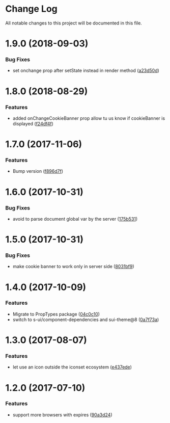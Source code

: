 # Change Log

All notable changes to this project will be documented in this file.

<a name="1.9.0"></a>
# 1.9.0 (2018-09-03)


### Bug Fixes

* set onchange prop after setState instead in render method ([a23d50d](https://github.com/SUI-Components/sui-components/commit/a23d50d))



<a name="1.8.0"></a>
# 1.8.0 (2018-08-29)


### Features

* added onChangeCookieBanner prop allow tu us know if cookieBanner is displayed ([f24df4f](https://github.com/SUI-Components/sui-components/commit/f24df4f))



<a name="1.7.0"></a>
# 1.7.0 (2017-11-06)


### Features

* Bump version ([f896d7f](https://github.com/SUI-Components/sui-components/commit/f896d7f))



<a name="1.6.0"></a>
# 1.6.0 (2017-10-31)


### Bug Fixes

* avoid to parse document global var by the server ([175b531](https://github.com/SUI-Components/sui-components/commit/175b531))



<a name="1.5.0"></a>
# 1.5.0 (2017-10-31)


### Bug Fixes

* make cookie banner to work only in server side ([8031bf9](https://github.com/SUI-Components/sui-components/commit/8031bf9))



<a name="1.4.0"></a>
# 1.4.0 (2017-10-09)


### Features

* Migrate to PropTypes package ([04c0c10](https://github.com/SUI-Components/sui-components/commit/04c0c10))
* switch to s-ui/component-dependencies and sui-theme@8 ([0a7f73a](https://github.com/SUI-Components/sui-components/commit/0a7f73a))



<a name="1.3.0"></a>
# 1.3.0 (2017-08-07)


### Features

* let use an icon outside the iconset ecosystem ([e437ede](https://github.com/SUI-Components/sui-components/commit/e437ede))



<a name="1.2.0"></a>
# 1.2.0 (2017-07-10)


### Features

* support more browsers with expires ([90a3d24](https://github.com/SUI-Components/sui-components/commit/90a3d24))



